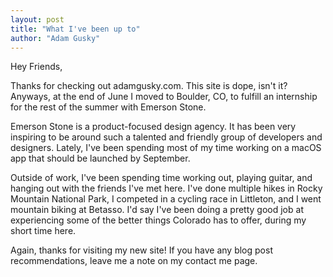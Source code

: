```yaml
---
layout: post
title: "What I've been up to"
author: "Adam Gusky"
---
```



  Hey Friends,

  Thanks for checking out adamgusky.com. This site is dope, isn't it? Anyways, at the end of June I moved to Boulder, CO, to fulfill an internship for the rest of the summer with Emerson Stone.

  Emerson Stone is a product-focused design agency. It has been very inspiring to be around such a talented and friendly group of developers and designers. Lately, I've been spending most of my time working on a macOS app that should be launched by September.

  Outside of work, I've been spending time working out, playing guitar, and hanging out with the friends I've met here. I've done multiple hikes in Rocky Mountain National Park, I competed in a cycling race in Littleton, and I went mountain biking at Betasso. I'd say I've been doing a pretty good job at experiencing some of the better things Colorado has to offer, during my short time here.

  Again, thanks for visiting my new site! If you have any blog post recommendations, leave me a note on my contact me page.
